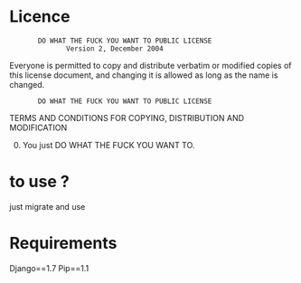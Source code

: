 # Licence

           DO WHAT THE FUCK YOU WANT TO PUBLIC LICENSE 
                  Version 2, December 2004 

 Everyone is permitted to copy and distribute verbatim or modified 
 copies of this license document, and changing it is allowed as long 
 as the name is changed. 

           DO WHAT THE FUCK YOU WANT TO PUBLIC LICENSE 
 TERMS AND CONDITIONS FOR COPYING, DISTRIBUTION AND MODIFICATION 

  0. You just DO WHAT THE FUCK YOU WANT TO.

# to use ?

just migrate and use

# Requirements

Django==1.7
Pip==1.1

